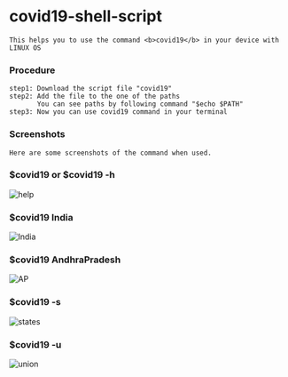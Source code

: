 # covid19-shell-script
    This helps you to use the command <b>covid19</b> in your device with LINUX OS
### Procedure

    step1: Download the script file "covid19"
    step2: Add the file to the one of the paths
           You can see paths by following command "$echo $PATH"
    step3: Now you can use covid19 command in your terminal

### Screenshots

    Here are some screenshots of the command when used.
### $covid19 or $covid19 -h
![help](https://raw.githubusercontent.com/saisrinivaspaila/covid19-shell-script/master/ScreenShots/covid19Help.png)
### $covid19 India
![India](https://raw.githubusercontent.com/saisrinivaspaila/covid19-shell-script/master/ScreenShots/covid19india.png)
### $covid19 AndhraPradesh
![AP](https://raw.githubusercontent.com/saisrinivaspaila/covid19-shell-script/master/ScreenShots/covidAndhra.png)
### $covid19 -s
![states](https://raw.githubusercontent.com/saisrinivaspaila/covid19-shell-script/master/ScreenShots/states.png)
### $covid19 -u
![union](https://raw.githubusercontent.com/saisrinivaspaila/covid19-shell-script/master/ScreenShots/union.png)

